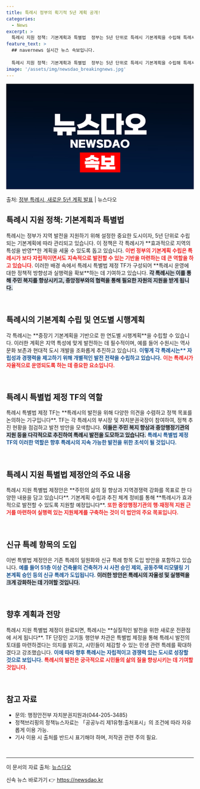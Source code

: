 ```yaml
---
title: 특례시 정부의 획기적 5년 계획 공개!
categories:
  - News
excerpt: >
  특례시 지원 정책: 기본계획과 특별법  정부는 5년 단위로 특례시 기본계획을 수립해 특례시의 지역 발전을 체…
feature_text: >
  ## navernews 실시간 뉴스 속보입니다.

  특례시 지원 정책: 기본계획과 특별법  정부는 5년 단위로 특례시 기본계획을 수립해 특례시의 지역 발전을 체…
image: '/assets/img/newsdao_breakingnews.jpg'
---
```


![뉴스다오 속보](/assets/img/newsdao_breakingnews.jpg)

<p>출처: <a href="https://newsdao.kr/4880" rel="dofollow">정부 특례시, 새로운 5년 계획 발표</a> | 뉴스다오</p>

<h2 data-ke-size="size26">특례시 지원 정책: 기본계획과 특별법</h2>

<p data-ke-size="size16">특례시는 정부가 지역 발전을 지원하기 위해 설정한 중요한 도시이자, 5년 단위로 수립되는 기본계획에 따라 관리되고 있습니다. 이 정책은 각 특례시가 **효과적으로 지역의 특성을 반영**한 계획을 세울 수 있도록 돕고 있습니다. <b><span style="color: #ee2323;">이번 정부의 기본계획 수립은 특례시가 보다 자립적이면서도 지속적으로 발전할 수 있는 기반을 마련하는 데 큰 역할을 하고 있습니다.</span></b> 이러한 배경 속에서 특례시 특별법 제정 TF가 구성되어 **특례시 운영에 대한 정책적 방향성과 실행력을 확보**하는 데 기여하고 있습니다. <b><span style="background-color: #21538527;">각 특례시는 이를 통해 주민 복지를 향상시키고, 중앙정부와의 협력을 통해 필요한 자원의 지원을 받게 됩니다.</span></b></p>

<p data-ke-size="size16">&nbsp;</p>

<h2 data-ke-size="size26">특례시의 기본계획 수립 및 연도별 시행계획</h2>

<p data-ke-size="size16">각 특례시는 **중장기 기본계획을 기반으로 한 연도별 시행계획**을 수립할 수 있습니다. 이러한 계획은 지역 특성에 맞게 발전하는 데 필수적이며, 예를 들어 수원시는 역사문화 보존과 현대적 도시 개발을 조화롭게 추진하고 있습니다. <b><span style="color: #1a5490;">이렇게 각 특례시는** 자립성과 경쟁력을 제고하기 위해 개별적인 발전 전략을 수립하고 있습니다.</span></b> <b><span style="color: #ee2323;">이는 특례시가 자율적으로 운영되도록 하는 데 중요한 요소입니다.</span></b></p>

<p data-ke-size="size16">&nbsp;</p>

<h2 data-ke-size="size26">특례시 특별법 제정 TF의 역할</h2>

<p data-ke-size="size16">특례시 특별법 제정 TF는 **특례시의 발전을 위해 다양한 의견을 수렴하고 정책 목표를 논의하는 기구입니다**. TF는 각 특례시의 부시장 및 자치분권국장이 참여하여, 정책 추진 현황을 점검하고 발전 방안을 모색합니다. <b><span style="background-color: #21538527;">이들은 주민 복지 향상과 중앙행정기관의 지원 등을 다각적으로 추진하여 특례시 발전을 도모하고 있습니다.</span></b> <b><span style="color: #1a5490;">특례시 특별법 제정 TF의 이러한 역할은 향후 특례시의 지속 가능한 발전을 위한 초석이 될 것입니다.</span></b></p>

<p data-ke-size="size16">&nbsp;</p>

<h2 data-ke-size="size26">특례시 지원 특별법 제정안의 주요 내용</h2>

<p data-ke-size="size16">특례시 지원 특별법 제정안은 **주민의 삶의 질 향상과 지역경쟁력 강화를 목표로 한 다양한 내용을 담고 있습니다**. 기본계획 수립과 추진 체계 정비를 통해 **특례시가 효과적으로 발전할 수 있도록 지원할 예정입니다**. <b><span style="color: #ee2323;">또한 중앙행정기관의 행·재정적 지원 근거를 마련하여 실행력 있는 지원체계를 구축하는 것이 이 법안의 주요 목표입니다.</span></b></p>

<p data-ke-size="size16">&nbsp;</p>

<h2 data-ke-size="size26">신규 특례 항목의 도입</h2>

<p data-ke-size="size16">이번 특별법 제정안은 기존 특례의 일원화와 신규 특례 항목 도입 방안을 포함하고 있습니다. <b><span style="color: #1a5490;">예를 들어 51층 이상 건축물의 건축허가 시 사전 승인 제외, 공동주택 리모델링 기본계획 승인 등의 신규 특례가 도입됩니다.</span></b> <b><span style="background-color: #21538527;">이러한 방안은 특례시의 자율성 및 실행력을 크게 강화하는 데 기여할 것입니다.</span></b></p>

<p data-ke-size="size16">&nbsp;</p>

<h2 data-ke-size="size26">향후 계획과 전망</h2>

<p data-ke-size="size16">특례시 지원 특별법 제정이 완료되면, 특례시는 **실질적인 발전을 위한 새로운 전환점에 서게 됩니다**. TF 단장인 고기동 행안부 차관은 특별법 제정을 통해 특례시 발전의 토대를 마련하겠다는 의지를 밝히고, 시민들이 체감할 수 있는 민생 관련 특례를 확대하겠다고 강조했습니다. <b><span style="color: #1a5490;">이에 따라 향후 특례시는 자립적이고 경쟁력 있는 도시로 성장할 것으로 보입니다.</span></b> <b><span style="color: #ee2323;">특례시의 발전은 궁극적으로 시민들의 삶의 질을 향상시키는 데 기여할 것입니다.</span></b></p>

<p data-ke-size="size16">&nbsp;</p>

<h2 data-ke-size="size26">참고 자료</h2>

<ul>
    <li>문의: 행정안전부 자치분권지원과(044-205-3485)</li>
    <li>정책브리핑의 정책뉴스자료는 「공공누리 제1유형:출처표시」의 조건에 따라 자유롭게 이용 가능.</li>
    <li>기사 이용 시 출처를 반드시 표기해야 하며, 저작권 관련 주의 필요.</li>
</ul>

<p data-ke-size="size16">&nbsp;</p>

<hr/>

<p data-ke-size="size16">이 문서의 자료 출처: <a href="https://newsdao.kr/4880" target="_blank">뉴스다오</a></p> 

신속 뉴스 바로가기 👉 <a href="https://newsdao.kr" rel="dofollow">https://newsdao.kr</a>


